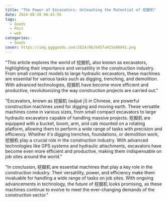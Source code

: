 ```yaml
---
title: "The Power of Excavators: Unleashing the Potential of 挖掘机"
date: 2024-08-28 06:41:55
tags:
  - Goods
  - Post
  - web
categories:
  - Goods
cover: https://img.ggggoods.com/2024/08/645fa415e86941.png
---
```


"This article explores the world of 挖掘机, also known as excavators, highlighting their importance and versatility in the construction industry. From small compact models to large hydraulic excavators, these machines are essential for various tasks such as digging, trenching, and demolition. With advanced technologies, 挖掘机 have become more efficient and productive, revolutionizing the way construction projects are carried out."

"Excavators, known as 挖掘机 (wājué jī) in Chinese, are powerful construction machines used for digging and moving earth. These versatile machines come in various sizes, from small compact excavators to large hydraulic excavators capable of handling massive projects. 挖掘机 are equipped with a bucket, boom, arm, and cab mounted on a rotating platform, allowing them to perform a wide range of tasks with precision and efficiency. Whether it's digging trenches, foundations, or demolition work, 挖掘机 play a crucial role in the construction industry. With advanced technologies like GPS systems and hydraulic attachments, excavators have become even more efficient and productive, making them indispensable on job sites around the world."

"In conclusion, 挖掘机 are essential machines that play a key role in the construction industry. Their versatility, power, and efficiency make them invaluable for handling a wide range of tasks on job sites. With ongoing advancements in technology, the future of 挖掘机 looks promising, as these machines continue to evolve to meet the ever-changing demands of the construction sector."

